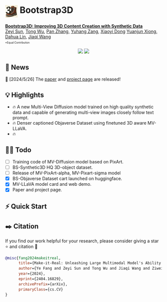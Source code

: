 # <img src="assets/icon.jpg" style="vertical-align: -14px;" :height="40px" width="40px"> Bootstrap3D

**[Bootstrap3D: Improving 3D Content Creation with Synthetic Data](https://arxiv.org/abs/2404.16829)**
</br>
[Zeyi Sun](https://github.com/SunzeY),
[Tong Wu](https://wutong16.github.io/),
[Pan Zhang](https://panzhang0212.github.io/),
[Yuhang Zang](https://yuhangzang.github.io/),
[Xiaoyi Dong](https://lightdxy.github.io/)
[Yuanjun Xiong](http://yjxiong.me/),
[Dahua Lin](http://dahua.site/),
[Jiaqi Wang](https://myownskyw7.github.io/)

<p style="font-size: 0.6em; margin-top: -1em">*Equal Contribution</p>
<p align="center">
<a href="https://arxiv.org/abs/2404.16829"><img src="https://img.shields.io/badge/arXiv-Paper-<color>"></a>
<a href="https://sunzey.github.io/Make-it-Real"><img src="https://img.shields.io/badge/Project-Website-red"></a>
<!-- <a href="https://www.youtube.com/watch?v=_j-t8592GCM"><img src="https://img.shields.io/static/v1?label=Demo&message=Video&color=orange"></a> -->
<!-- <a href="" target='_blank'>
<img src="https://visitor-badge.laobi.icu/badge?page_id=Aleafy.Make_it_Real&left_color=gray&right_color=blue">
</a> -->
</p>

<!-- Hugging-face Demo `Make-it-Real`: (Coming soon) -->
<!-- [![Hugging Face Spaces(Coming soon)](https://img.shields.io/badge/%F0%9F%A4%97%20Hugging%20Face-Spaces-yellow)](https://huggingface.co/spaces/xxx) -->


<!-- <video src="https://github.com/Aleafy/Make_it_Real/blob/main/assets/demo.mp4?raw=true" controls="controls">
您的浏览器不支持 video 标签。
</video> -->

<!-- ![Demo](./assets/demo.gif) -->


## 📜 News
🚀 [2024/5/26] The [paper](https://arxiv.org/abs/xxx) and [project page](https://sunzey.github.io/Make-it-Real) are released!

## 💡 Highlights
- 🔥 A new Multi-View Diffusion model trained on high quality synthetic data and capable of generating multi-view images closely follow text prompt.
- 🔥 Denser captioned Objaverse Dataset using finetuned 3D aware MV-LLaVA.
- 🔥 

## 👨‍💻 Todo
- [ ] Training code of MV-Diffusion model based on PixArt.
- [ ] BS-Synthetic3D HQ 3D-object dataset.
- [ ] Release of MV-PixArt-alpha, MV-Pixart-sigma model
- [x] BS-Objaverse Dataset cart launched on huggingface.
- [x] MV-LLaVA model card and web demo.
- [x] Paper and project page.

## ⚡ Quick Start






## ✒️ Citation
If you find our work helpful for your research, please consider giving a star ⭐ and citation 📝
```bibtex
@misc{fang2024makeitreal,
      title={Make-it-Real: Unleashing Large Multimodal Model's Ability for Painting 3D Objects with Realistic Materials}, 
      author={Ye Fang and Zeyi Sun and Tong Wu and Jiaqi Wang and Ziwei Liu and Gordon Wetzstein and Dahua Lin},
      year={2024},
      eprint={2404.16829},
      archivePrefix={arXiv},
      primaryClass={cs.CV}
}
```